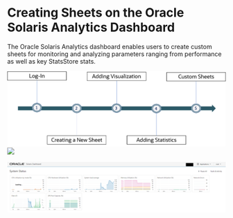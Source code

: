 # Creating Sheets on the Oracle Solaris Analytics Dashboard

The Oracle Solaris Analytics dashboard enables users to create custom sheets for monitoring and analyzing parameters ranging from performance as well as key StatsStore stats. 

![](Images\Workflow1.png)
<img src="Workflow1.png" width="800" />

![](Images\Image2.png)

